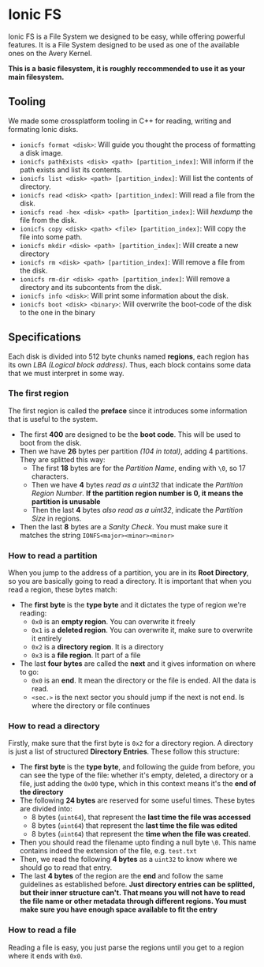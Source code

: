 # Ionic FS

Ionic FS is a File System we designed to be easy, while offering powerful features.
It is a File System designed to be used as one of the available ones on the Avery Kernel.

**This is a basic filesystem, it is roughly reccommended to use it as your main filesystem.**<br>

## Tooling
We made some crossplatform tooling in C++ for reading, writing and formating Ionic disks.
* `ionicfs format <disk>`: Will guide you thought the process of formatting a disk image.
* `ionicfs pathExists <disk> <path> [partition_index]`: Will inform if the path exists and list its contents.
* `ionicfs list <disk> <path> [partition_index]`: Will list the contents of directory.
* `ionicfs read <disk> <path> [partition_index]`: Will read a file from the disk.
* `ionicfs read -hex <disk> <path> [partition_index]`: Will *hexdump* the file from the disk.
* `ionicfs copy <disk> <path> <file> [partition_index]`: Will copy the file into some path.
* `ionicfs mkdir <disk> <path> [partition_index]`: Will create a new directory
* `ionicfs rm <disk> <path> [partition_index]`: Will remove a file from the disk.
* `ionicfs rm-dir <disk> <path> [partition_index]`: Will remove a directory and its subcontents from the disk.
* `ionicfs info <disk>`: Will print some information about the disk.
* `ionicfs boot <disk> <binary>`: Will overwrite the boot-code of the disk to the one in the binary

## Specifications
Each disk is divided into 512 byte chunks named **regions**, each region has its own *LBA (Logical block address)*.
Thus, each block contains some data that we must interpret in some way.

### The first region
The first region is called the **preface** since it introduces some information that is useful to the system.
* The first **400** are designed to be the **boot code**. This will be used to boot from the disk. 
* Then we have **26** bytes per partition *(104 in total)*, adding 4 partitions. They are splitted this way:
  * The first **18** bytes are for the *Partition Name*, ending with `\0`, so 17 characters.
  * Then we have **4** bytes *read as a uint32* that indicate the *Partition Region Number*. **If the partition region number is 0, it means the partition is unusable**
  * Then the last **4** bytes *also read as a uint32*, indicate the *Partition Size* in regions.
* Then the last **8** bytes are a *Sanity Check*. You must make sure it matches the string `IONFS<major><minor><minor>`
 
### How to read a partition
When you jump to the address of a partition, you are in its **Root Directory**, so you are basically going to read a directory.
It is important that when you read a region, these bytes match:

* The **first byte** is the **type byte** and it dictates the type of region we're reading:
  * `0x0` is an **empty region**. You can overwrite it freely
  * `0x1` is a **deleted region**. You can overwrite it, make sure to overwrite it entirely
  * `0x2` is a **directory region**. It is a directory
  * `0x3` is a **file region**. It part of a file<br>
* The last **four bytes** are called the **next** and it gives information on where to go:
  * `0x0` is an **end**. It mean the directory or the file is ended. All the data is read.
  * `<sec.>` is the next sector you should jump if the next is not end. Is where the directory or file continues
 
### How to read a directory
Firstly, make sure that the first byte is `0x2` for a directory region. A directory is just a list of structured **Directory Entries**. These follow this structure:
* The **first byte** is the **type byte**, and following the guide from before, you can see the type of the file: whether it's empty, deleted, a directory or a file, just adding the `0x00` type, which in this context means it's the **end of the directory**
* The following **24 bytes** are reserved for some useful times. These bytes are divided into:
  * 8 bytes (`uint64`), that represent the **last time the file was accessed**
  * 8 bytes (`uint64`) that represent the **last time the file was edited**
  * 8 bytes (`uint64`) that represent the **time when the file was created**.
* Then you should read the filename upto finding a null byte `\0`. This name contains indeed the extension of the file, e.g. `test.txt`
* Then, we read the following **4 bytes** as a `uint32` to know where we should go to read that entry.
* The last **4 bytes** of the region are the **end** and follow the same guidelines as established before. **Just directory entries can be splitted, but their inner structure can't. That means you will not have to read the file name or other metadata through different regions. You must make sure you have enough space available to fit the entry**

### How to read a file
Reading a file is easy, you just parse the regions until you get to a region where it ends with `0x0`. 